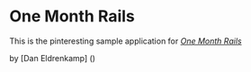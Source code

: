 # One Month Rails

This is the pinteresting sample application for
[*One Month Rails*](http://onemonthrails.com)

by [Dan Eldrenkamp] ()